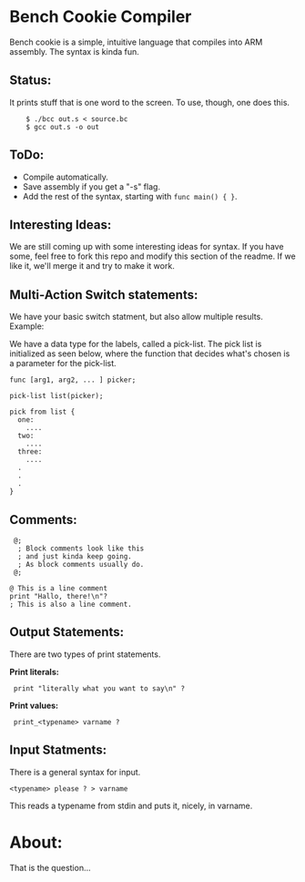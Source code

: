 Bench Cookie Compiler
=====================
Bench cookie is a simple, intuitive language that compiles into ARM assembly.
The syntax is kinda fun.

Status:
-------
It prints stuff that is one word to the screen. To use, though, one does this.

```
    $ ./bcc out.s < source.bc
    $ gcc out.s -o out
```

ToDo:
-----
 * Compile automatically.
 * Save assembly if you get a "-s" flag.
 * Add the rest of the syntax, starting with `func main() { }`.

Interesting Ideas:
------------------
We are still coming up with some interesting ideas for syntax. If you have some,
feel free to fork this repo and modify this section of the readme. If we like it,
we'll merge it and try to make it work.

Multi-Action Switch statements:
-------------------------------
We have your basic switch statment, but also allow multiple results.
Example:

We have a data type for the labels, called a pick-list. The pick list is initialized as seen below, where
the function that decides what's chosen is a parameter for the pick-list.
 
```
func [arg1, arg2, ... ] picker;

pick-list list(picker);

pick from list {
  one: 
    ....
  two:
    ....
  three:
    ....
  .
  .
  .
}
```
Comments:
---------
```
 @;
  ; Block comments look like this
  ; and just kinda keep going.
  ; As block comments usually do.
 @;

@ This is a line comment
print "Hallo, there!\n"?
; This is also a line comment.
```

Output Statements:
-----------------
There are two types of print statements.

**Print literals:**

```
 print "literally what you want to say\n" ?
```

**Print values:**

```
 print_<typename> varname ?
```

Input Statments:
----------------
There is a general syntax for input.

```
<typename> please ? > varname
```

This reads a typename from stdin and puts it, nicely, in varname.


About:
======
That is the question...
